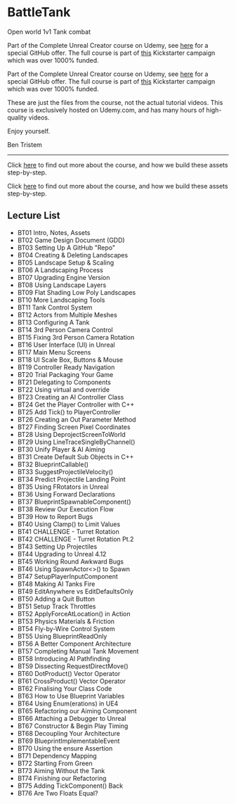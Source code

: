 # BattleTank
Open world 1v1 Tank combat

Part of the Complete Unreal Creator course on Udemy, see [here](https://www.udemy.com/unrealcourse?couponCode=GitHubSpecial) for a special GitHub offer. The full course is part of [this](https://www.kickstarter.com/projects/bentristem/learn-to-make-video-games-unreal-developer-course) Kickstarter campaign which was over 1000% funded. 

Part of the Complete Unreal Creator course on Udemy, see [here](https://www.udemy.com/unrealcourse?couponCode=GitHubDiscount) for a special GitHub offer. The full course is part of [this](https://www.kickstarter.com/projects/bentristem/learn-to-make-video-games-unreal-developer-course) Kickstarter campaign which was over 1000% funded. 
 
These are just the files from the course, not the actual tutorial videos. This course is exclusively hosted on Udemy.com, and has many hours of high-quality videos. 

Enjoy yourself.

Ben Tristem 
 
--- 
 
Click [here](https://www.udemy.com/unrealcourse?couponCode=GitHubSpecial) to find out more about the course, and how we build these assets step-by-step. 

Click [here](https://www.udemy.com/unrealcourse?couponCode=GitHubDiscount) to find out more about the course, and how we build these assets step-by-step. 

## Lecture List 

* BT01 Intro, Notes, Assets
* BT02 Game Design Document (GDD)
* BT03 Setting Up A GitHub "Repo"
* BT04 Creating & Deleting Landscapes
* BT05 Landscape Setup & Scaling
* BT06 A Landscaping Process
* BT07 Upgrading Engine Version
* BT08 Using Landscape Layers
* BT09 Flat Shading Low Poly Landscapes
* BT10 More Landscaping Tools
* BT11 Tank Control System
* BT12 Actors from Multiple Meshes
* BT13 Configuring A Tank
* BT14 3rd Person Camera Control
* BT15 Fixing 3rd Person Camera Rotation
* BT16 User Interface (UI) in Unreal
* BT17 Main Menu Screens
* BT18 UI Scale Box, Buttons & Mouse
* BT19 Controller Ready Navigation
* BT20 Trial Packaging Your Game 
* BT21 Delegating to Components
* BT22 Using virtual and override
* BT23 Creating an AI Controller Class 
* BT24 Get the Player Controller with C++ 
* BT25 Add Tick() to PlayerController
* BT26 Creating an Out Parameter Method
* BT27 Finding Screen Pixel Coordinates 
* BT28 Using DeprojectScreenToWorld
* BT29 Using LineTraceSingleByChannel()
* BT30 Unify Player & AI Aiming
* BT31 Create Default Sub Objects in C++
* BT32 BlueprintCallable()
* BT33 SuggestProjectileVelocity()
* BT34 Predict Projectile Landing Point
* BT35 Using FRotators in Unreal
* BT36 Using Forward Declarations
* BT37 BlueprintSpawnableComponent()
* BT38 Review Our Execution Flow
* BT39 How to Report Bugs
* BT40 Using Clamp() to Limit Values
* BT41 CHALLENGE - Turret Rotation
* BT42 CHALLENGE - Turret Rotation Pt.2
* BT43 Setting Up Projectiles
* BT44 Upgrading to Unreal 4.12
* BT45 Working Round Awkward Bugs
* BT46 Using SpawnActor<>() to Spawn
* BT47 SetupPlayerInputComponent
* BT48 Making AI Tanks Fire
* BT49 EditAnywhere vs EditDefaultsOnly
* BT50 Adding a Quit Button
* BT51 Setup Track Throttles
* BT52 ApplyForceAtLocation() in Action
* BT53 Physics Materials & Friction
* BT54 Fly-by-Wire Control System
* BT55 Using BlueprintReadOnly
* BT56 A Better Component Architecture
* BT57 Completing Manual Tank Movement
* BT58 Introducing AI Pathfinding
* BT59 Dissecting RequestDirectMove()
* BT60 DotProduct() Vector Operator
* BT61 CrossProduct() Vector Operator
* BT62 Finalising Your Class Code
* BT63 How to Use Blueprint Variables
* BT64 Using Enum(erations) in UE4
* BT65 Refactoring our Aiming Component
* BT66 Attaching a Debugger to Unreal
* BT67 Constructor & Begin Play Timing
* BT68 Decoupling Your Architecture
* BT69 BlueprintImplementableEvent
* BT70 Using the ensure Assertion
* BT71 Dependency Mapping
* BT72 Starting From Green
* BT73 Aiming Without the Tank
* BT74 Finishing our Refactoring
* BT75 Adding TickComponent() Back
* BT76 Are Two Floats Equal?